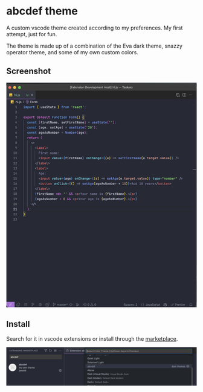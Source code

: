 # abcdef theme

A custom vscode theme created according to my preferences. My first attempt, just for fun.

The theme is made up of a combination of the Eva dark theme, snazzy operator theme, and some of my own custom colors.

## Screenshot

<p align="center">
  <img src="https://github.com/jxne00/abcdef-theme/blob/master/screenshots/abcdef.png" alt="theme screenshot">
</p>

## Install

Search for it in vscode extensions or install through the [marketplace](https://marketplace.visualstudio.com/items?itemName=jxne00.abcdef).

<p align="center">
  <img src="https://github.com/jxne00/abcdef-theme/blob/master/screenshots/example.png" alt="theme in vscode">
</p>
